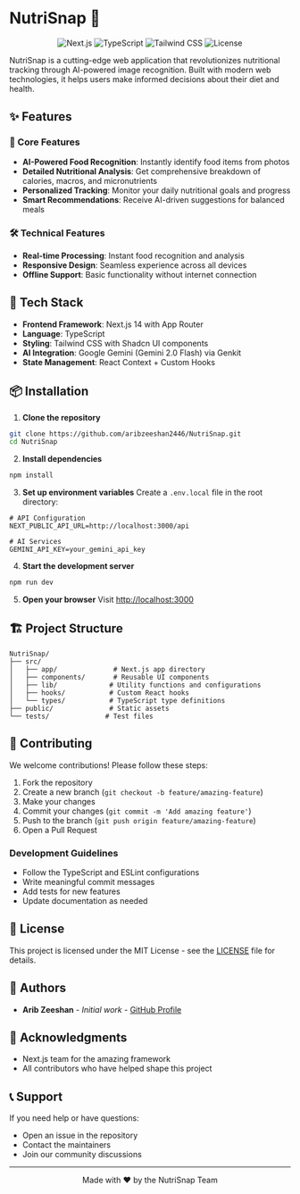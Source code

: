 # NutriSnap 🥗

<div align="center">

![Next.js](https://img.shields.io/badge/Next.js-14-black?style=for-the-badge&logo=next.js)
![TypeScript](https://img.shields.io/badge/TypeScript-5.0-blue?style=for-the-badge&logo=typescript)
![Tailwind CSS](https://img.shields.io/badge/Tailwind_CSS-3.0-38B2AC?style=for-the-badge&logo=tailwind-css)
![License](https://img.shields.io/badge/License-MIT-green?style=for-the-badge)

</div>

NutriSnap is a cutting-edge web application that revolutionizes nutritional tracking through AI-powered image recognition. Built with modern web technologies, it helps users make informed decisions about their diet and health.

## ✨ Features

### 🎯 Core Features
- **AI-Powered Food Recognition**: Instantly identify food items from photos
- **Detailed Nutritional Analysis**: Get comprehensive breakdown of calories, macros, and micronutrients
- **Personalized Tracking**: Monitor your daily nutritional goals and progress
- **Smart Recommendations**: Receive AI-driven suggestions for balanced meals

### 🛠️ Technical Features
- **Real-time Processing**: Instant food recognition and analysis
- **Responsive Design**: Seamless experience across all devices
- **Offline Support**: Basic functionality without internet connection

## 🚀 Tech Stack

- **Frontend Framework**: Next.js 14 with App Router
- **Language**: TypeScript
- **Styling**: Tailwind CSS with Shadcn UI components
- **AI Integration**: Google Gemini (Gemini 2.0 Flash) via Genkit
- **State Management**: React Context + Custom Hooks

## 📦 Installation

1. **Clone the repository**
```bash
git clone https://github.com/aribzeeshan2446/NutriSnap.git
cd NutriSnap
```

2. **Install dependencies**
```bash
npm install
```

3. **Set up environment variables**
Create a `.env.local` file in the root directory:
```env
# API Configuration
NEXT_PUBLIC_API_URL=http://localhost:3000/api

# AI Services
GEMINI_API_KEY=your_gemini_api_key
```

4. **Start the development server**
```bash
npm run dev
```

5. **Open your browser**
Visit [http://localhost:3000](http://localhost:3000)

## 🏗️ Project Structure

```
NutriSnap/
├── src/
│   ├── app/              # Next.js app directory
│   ├── components/       # Reusable UI components
│   ├── lib/             # Utility functions and configurations
│   ├── hooks/           # Custom React hooks
│   └── types/           # TypeScript type definitions
├── public/              # Static assets
└── tests/              # Test files
```

## 🤝 Contributing

We welcome contributions! Please follow these steps:

1. Fork the repository
2. Create a new branch (`git checkout -b feature/amazing-feature`)
3. Make your changes
4. Commit your changes (`git commit -m 'Add amazing feature'`)
5. Push to the branch (`git push origin feature/amazing-feature`)
6. Open a Pull Request

### Development Guidelines
- Follow the TypeScript and ESLint configurations
- Write meaningful commit messages
- Add tests for new features
- Update documentation as needed

## 📝 License

This project is licensed under the MIT License - see the [LICENSE](LICENSE) file for details.

## 👥 Authors

- **Arib Zeeshan** - *Initial work* - [GitHub Profile](https://github.com/aribzeeshan2446)

## 🙏 Acknowledgments

- Next.js team for the amazing framework
- All contributors who have helped shape this project

## 📞 Support

If you need help or have questions:
- Open an issue in the repository
- Contact the maintainers
- Join our community discussions

---

<div align="center">
Made with ❤️ by the NutriSnap Team
</div>
